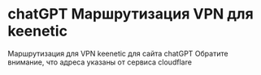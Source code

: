 # chatGPT Маршрутизация VPN для keenetic
Маршрутизация для VPN keenetic для сайта chatGPT
Обратите внимание, что адреса указаны от сервиса cloudflare
